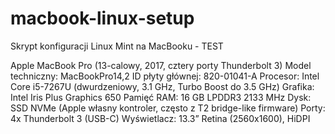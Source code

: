 # macbook-linux-setup
Skrypt konfiguracji Linux Mint na MacBooku - TEST

Apple MacBook Pro (13-calowy, 2017, cztery porty Thunderbolt 3)
Model techniczny: MacBookPro14,2
ID płyty głównej: 820-01041-A
Procesor: Intel Core i5-7267U (dwurdzeniowy, 3.1 GHz, Turbo Boost do 3.5 GHz)
Grafika: Intel Iris Plus Graphics 650
Pamięć RAM: 16 GB LPDDR3 2133 MHz
Dysk: SSD NVMe (Apple własny kontroler, często z T2 bridge-like firmware)
Porty: 4x Thunderbolt 3 (USB-C)
Wyświetlacz: 13.3” Retina (2560x1600), HiDPI
